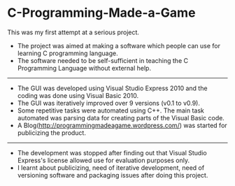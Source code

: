 C-Programming-Made-a-Game
=========================
This was my first attempt at a serious project.

- The project was aimed at making a software which people can use for learning C programming language.
- The software needed to be self-sufficient in teaching the C Programming Language without external help.
---
- The GUI was developed using Visual Studio Express 2010 and the coding was done using Visual Basic 2010.
- The GUI was iteratively improved over 9 versions (v0.1 to v0.9).
- Some repetitive tasks were automated using C++. The main task automated was parsing data for creating parts of the Visual Basic code.
- A Blog(http://programmingmadeagame.wordpress.com/) was started for publicizing the product.
---
- The development was stopped after finding out that Visual Studio Express's license allowed use for evaluation purposes only.
- I learnt about publicizing, need of iterative development, need of versioning software and packaging issues after doing this project.
